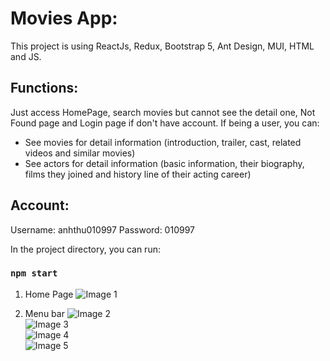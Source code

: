 # Movies App:

This project is using ReactJs, Redux, Bootstrap 5, Ant Design, MUI, HTML and JS.

## Functions:

Just access HomePage, search movies but cannot see the detail one, Not Found page and Login page if don't have account.
If being a user, you can:
 - See movies for detail information (introduction, trailer, cast, related videos and similar movies)
 - See actors for detail information (basic information, their biography, films they joined and history line of their acting career)

## Account:
Username: anhthu010997
Password: 010997

In the project directory, you can run:
### `npm start`

1. Home Page
![Image 1](https://ibb.co/KbzyvVp)<br>

2. Menu bar
![Image 2](https://ibb.co/fFDpMmk)<br>
![Image 3](https://ibb.co/VvJSjPT)<br>
![Image 4](https://ibb.co/GPZpSjr)<br>
![Image 5](https://ibb.co/CV07n3M)<br>
